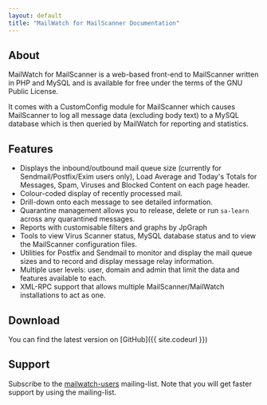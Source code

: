 ```yaml
---
layout: default
title: "MailWatch for MailScanner Documentation"
---
```


## About

MailWatch for MailScanner is a web-based front-end to MailScanner written in PHP and MySQL and is available for free under the terms of the GNU Public License.

It comes with a CustomConfig module for MailScanner which causes MailScanner to log all message data (excluding body text) to a MySQL database which is then queried by MailWatch for reporting and statistics.

## Features

* Displays the inbound/outbound mail queue size (currently for Sendmail/Postfix/Exim users only), Load Average and Today's Totals for Messages, Spam, Viruses and Blocked Content on each page header.
* Colour-coded display of recently processed mail.
* Drill-down onto each message to see detailed information.
* Quarantine management allows you to release, delete or run `sa-learn` across any quarantined messages.
* Reports with customisable filters and graphs by JpGraph
* Tools to view Virus Scanner status, MySQL database status and to view the MailScanner configuration files.
* Utilities for Postfix and Sendmail to monitor and display the mail queue sizes and to record and display message relay information.
* Multiple user levels: user, domain and admin that limit the data and features available to each.
* XML-RPC support that allows multiple MailScanner/MailWatch installations to act as one.

## Download

You can find the latest version on [GitHub]({{ site.codeurl }})

## Support

Subscribe to the [mailwatch-users](http://lists.sourceforge.net/lists/listinfo/mailwatch-users) mailing-list. Note that you will get faster support by using the mailing-list.
